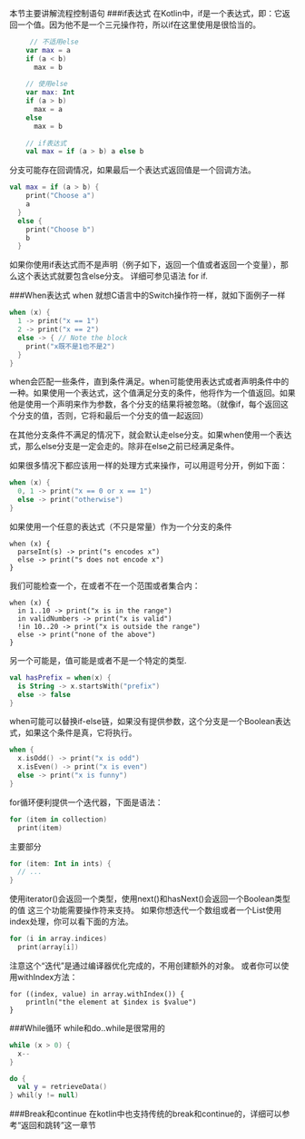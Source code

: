 本节主要讲解流程控制语句
###if表达式
在Kotlin中，if是一个表达式，即：它返回一个值。因为他不是一个三元操作符，所以if在这里使用是很恰当的。

```kotlin
	 // 不适用else
	var max = a 
	if (a < b) 
	  max = b 
	 
	// 使用else
	var max: Int
	if (a > b) 
	  max = a 
	else 
	  max = b 
	 
	// if表达式
	val max = if (a > b) a else b
```
分支可能存在回调情况，如果最后一个表达式返回值是一个回调方法。

```kotlin
val max = if (a > b) { 
    print("Choose a") 
    a 
  } 
  else { 
    print("Choose b") 
    b 
  }
```
如果你使用if表达式而不是声明（例子如下，返回一个值或者返回一个变量），那么这个表达式就要包含else分支。
详细可参见语法 for if.

###When表达式
when 就想C语言中的Switch操作符一样，就如下面例子一样
```kotlin
when (x) {
  1 -> print("x == 1")
  2 -> print("x == 2")
  else -> { // Note the block
    print("x既不是1也不是2")
  }
}
```
when会匹配一些条件，直到条件满足。when可能使用表达式或者声明条件中的一种。如果使用一个表达式，这个值满足分支的条件，他将作为一个值返回。如果他是使用一个声明来作为参数，各个分支的结果将被忽略。（就像if，每个返回这个分支的值，否则，它将和最后一个分支的值一起返回）

在其他分支条件不满足的情况下，就会默认走else分支。如果when使用一个表达式，那么else分支是一定会走的。除非在else之前已经满足条件。

如果很多情况下都应该用一样的处理方式来操作，可以用逗号分开，例如下面：
```kotlin
when (x) {
  0, 1 -> print("x == 0 or x == 1")
  else -> print("otherwise")
}
```
如果使用一个任意的表达式（不只是常量）作为一个分支的条件
```koltin
when (x) {
  parseInt(s) -> print("s encodes x")
  else -> print("s does not encode x")
}
```

我们可能检查一个，在或者不在一个范围或者集合内：

```koltin
when (x) {
  in 1..10 -> print("x is in the range")
  in validNumbers -> print("x is valid")
  !in 10..20 -> print("x is outside the range")
  else -> print("none of the above")
}
```

另一个可能是，值可能是或者不是一个特定的类型.
```kotlin
val hasPrefix = when(x) {
  is String -> x.startsWith("prefix")
  else -> false
}
```

when可能可以替换if-else链，如果没有提供参数，这个分支是一个Boolean表达式，如果这个条件是真，它将执行。

```kotlin
when {
  x.isOdd() -> print("x is odd")
  x.isEven() -> print("x is even")
  else -> print("x is funny")
}
```
for循环便利提供一个迭代器，下面是语法：
```kotlin
for (item in collection)
  print(item)
```

主要部分
```kotlin
for (item: Int in ints) {
  // ...
}
```

使用iterator()会返回一个类型，使用next()和hasNext()会返回一个Boolean类型的值
这三个功能需要操作符来支持。
如果你想迭代一个数组或者一个List使用index处理，你可以看下面的方法。

```kotlin
for (i in array.indices)
  print(array[i])
```

注意这个“迭代”是通过编译器优化完成的，不用创建额外的对象。
或者你可以使用withIndex方法：

```koltlin
for ((index, value) in array.withIndex()) {
    println("the element at $index is $value")
}
```

###While循环
while和do..while是很常用的
```kotlin
while (x > 0) {
  x--
}

do {
  val y = retrieveData()
} whil(y != null)
```

###Break和continue
在kotlin中也支持传统的break和continue的，详细可以参考“返回和跳转”这一章节


